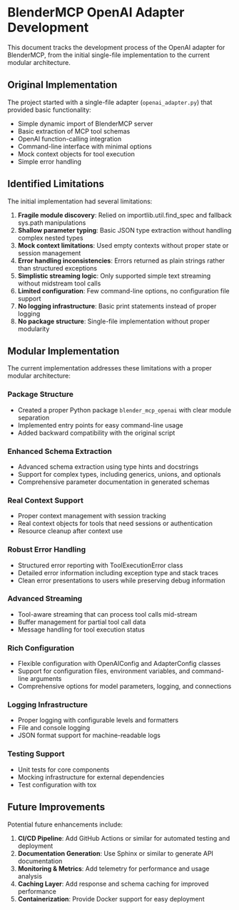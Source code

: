 # BlenderMCP OpenAI Adapter Development

This document tracks the development process of the OpenAI adapter for BlenderMCP, from the initial single-file implementation to the current modular architecture.

## Original Implementation

The project started with a single-file adapter (`openai_adapter.py`) that provided basic functionality:

- Simple dynamic import of BlenderMCP server
- Basic extraction of MCP tool schemas
- OpenAI function-calling integration
- Command-line interface with minimal options
- Mock context objects for tool execution
- Simple error handling

## Identified Limitations

The initial implementation had several limitations:

1. **Fragile module discovery**: Relied on importlib.util.find_spec and fallback sys.path manipulations
2. **Shallow parameter typing**: Basic JSON type extraction without handling complex nested types
3. **Mock context limitations**: Used empty contexts without proper state or session management
4. **Error handling inconsistencies**: Errors returned as plain strings rather than structured exceptions
5. **Simplistic streaming logic**: Only supported simple text streaming without midstream tool calls
6. **Limited configuration**: Few command-line options, no configuration file support
7. **No logging infrastructure**: Basic print statements instead of proper logging
8. **No package structure**: Single-file implementation without proper modularity

## Modular Implementation

The current implementation addresses these limitations with a proper modular architecture:

### Package Structure
- Created a proper Python package `blender_mcp_openai` with clear module separation
- Implemented entry points for easy command-line usage
- Added backward compatibility with the original script

### Enhanced Schema Extraction
- Advanced schema extraction using type hints and docstrings
- Support for complex types, including generics, unions, and optionals
- Comprehensive parameter documentation in generated schemas

### Real Context Support
- Proper context management with session tracking
- Real context objects for tools that need sessions or authentication
- Resource cleanup after context use

### Robust Error Handling
- Structured error reporting with ToolExecutionError class
- Detailed error information including exception type and stack traces
- Clean error presentations to users while preserving debug information

### Advanced Streaming
- Tool-aware streaming that can process tool calls mid-stream
- Buffer management for partial tool call data
- Message handling for tool execution status

### Rich Configuration
- Flexible configuration with OpenAIConfig and AdapterConfig classes
- Support for configuration files, environment variables, and command-line arguments
- Comprehensive options for model parameters, logging, and connections

### Logging Infrastructure
- Proper logging with configurable levels and formatters
- File and console logging
- JSON format support for machine-readable logs

### Testing Support
- Unit tests for core components
- Mocking infrastructure for external dependencies
- Test configuration with tox

## Future Improvements

Potential future enhancements include:

1. **CI/CD Pipeline**: Add GitHub Actions or similar for automated testing and deployment
2. **Documentation Generation**: Use Sphinx or similar to generate API documentation
3. **Monitoring & Metrics**: Add telemetry for performance and usage analysis
4. **Caching Layer**: Add response and schema caching for improved performance
5. **Containerization**: Provide Docker support for easy deployment 